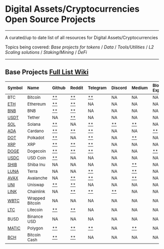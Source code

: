 # Digital Assets/Cryptocurrencies Open Source Projects

___
A curated/up to date list of all resources for Digital Assets/Cryptocurrencies

Topics being covered:
*Base projects for tokens* / *Data* / *Tools/Utilities* / *L2 Scaling solutions* / *Staking/Mining* / *DeFi*
___

<!-- [PLACEHOLDER_START:Base Projects] --> 
## Base Projects [Full List Wiki](https://github.com/algotune/crypto-resources/wiki/base_projects) 
| <sub>Symbol</sub>                                  | <sub>Name</sub>            | <sub>Github</sub>                                                                         | <sub>Reddit</sub>                                          | <sub>Telegram</sub>                                | <sub>Discord</sub>                                     | <sub>Medium</sub>                                                                                                     | <sub>Block Explorer</sub>                                                                                                                                                                    | <sub>Twitter</sub>                                                                                 | <sub>Whitepaper</sub>                                                                           | <sub>Blog</sub>                             |
|:---------------------------------------------------|:---------------------------|:------------------------------------------------------------------------------------------|:-----------------------------------------------------------|:---------------------------------------------------|:-------------------------------------------------------|:----------------------------------------------------------------------------------------------------------------------|:---------------------------------------------------------------------------------------------------------------------------------------------------------------------------------------------|:---------------------------------------------------------------------------------------------------|:------------------------------------------------------------------------------------------------|:--------------------------------------------|
| <sub>BTC</sub>                                     | <sub>Bitcoin</sub>         | <sub>[**](https://github.com/bitcoin/bitcoin)</sub>                                       | <sub>[**](https://www.reddit.com/r/Bitcoin/)</sub>         | <sub>[**](http://t.me/bitcoin)</sub>               | <sub>NA</sub>                                          | <sub>NA</sub>                                                                                                         | <sub>NA</sub>                                                                                                                                                                                | <sub>[**](https://twitter.com/bitcoin)</sub>                                                       | <sub>[**](https://bitcoin.org/bitcoin.pdf)</sub>                                                | <sub>NA</sub>                               |
| <sub>[ETH](https://www.ethereum.org/)</sub>        | <sub>Ethereum</sub>        | <sub>[**](https://github.com/ethereum)</sub>                                              | <sub>[**](https://www.reddit.com/r/ethereum/)</sub>        | <sub>NA</sub>                                      | <sub>NA</sub>                                          | <sub>NA</sub>                                                                                                         | <sub>NA</sub>                                                                                                                                                                                | <sub>[**](https://twitter.com/ethereum)</sub>                                                      | <sub>[**](https://ethereum.org/en/whitepaper/)</sub>                                            | <sub>[**](https://blog.ethereum.org/)</sub> |
| <sub>[BNB](https://www.binance.com/en)</sub>       | <sub>BNB</sub>             | <sub>[**](https://github.com/keycryptovc/base/blob/master/projects/binance_coin.md)</sub> | <sub>[**](https://www.reddit.com/r/BinanceExchange/)</sub> | <sub>NA</sub>                                      | <sub>NA</sub>                                          | <sub>NA</sub>                                                                                                         | <sub>NA</sub>                                                                                                                                                                                | <sub>[**](https://twitter.com/binance)</sub>                                                       | <sub>[**](https://whitepaper.io/coin/binance)</sub>                                             | <sub>NA</sub>                               |
| <sub>[USDT](https://tether.to)</sub>               | <sub>Tether</sub>          | <sub>NA</sub>                                                                             | <sub>[**](https://www.reddit.com/r/Tether/)</sub>          | <sub>NA</sub>                                      | <sub>NA</sub>                                          | <sub>NA</sub>                                                                                                         | <sub>NA</sub>                                                                                                                                                                                | <sub>[**](https://twitter.com/Tether_to/)</sub>                                                    | <sub>[**](https://tether.to/wp-content/uploads/2016/06/TetherWhitePaper.pdf)</sub>              | <sub>[**](https://tether.to/press/)</sub>   |
| <sub>[SOL](https://solana.com/)</sub>              | <sub>Solana</sub>          | <sub>[**](https://github.com/solana-labs)</sub>                                           | <sub>NA</sub>                                              | <sub>[**](https://t.me/solana)</sub>               | <sub>[**](https://discordapp.com/invite/pquxPsq)</sub> | <sub>[**](https://medium.com/solana-labs)</sub>                                                                       | <sub>NA</sub>                                                                                                                                                                                | <sub>[**](https://twitter.com/solana)</sub>                                                        | <sub>[**](https://github.com/solana-labs/whitepaper/blob/master/solana-whitepaper-en.pdf)</sub> | <sub>NA</sub>                               |
| <sub>[ADA](https://www.cardano.org/en/home/)</sub> | <sub>Cardano</sub>         | <sub>[**](https://github.com/input-output-hk/cardano-sl/)</sub>                           | <sub>[**](https://www.reddit.com/r/cardano/)</sub>         | <sub>[**](https://t.me/CardanoAnnouncements)</sub> | <sub>NA</sub>                                          | <sub>NA</sub>                                                                                                         | <sub>[**](https://cardanoexplorer.com/?__hstc=64163184.1ca529f07fc63b0bef3e8d3d503d02b0.1539017635936.1539017635936.1539017635936.1&__hssc=64163184.2.1539017635938&__hsfp=3707452877)</sub> | <sub>[**](https://twitter.com/cardano)</sub>                                                       | <sub>[**](https://why.cardano.org/en/introduction/motivation/)</sub>                            | <sub>NA</sub>                               |
| <sub>[DOT](https://polkadot.network)</sub>         | <sub>Polkadot</sub>        | <sub>[**](https://github.com/w3f/Web3-wiki/wiki/Polkadot)</sub>                           | <sub>NA</sub>                                              | <sub>[**](https://t.me/PolkadotOfficial)</sub>     | <sub>NA</sub>                                          | <sub>[**](https://medium.com/polkadot-network)</sub>                                                                  | <sub>NA</sub>                                                                                                                                                                                | <sub>[**](https://twitter.com/Polkadot)</sub>                                                      | <sub>[**](https://polkadot.network/PolkaDotPaper.pdf)</sub>                                     | <sub>NA</sub>                               |
| <sub>[XRP](https://ripple.com)</sub>               | <sub>XRP</sub>             | <sub>[**](https://github.com/ripple)</sub>                                                | <sub>[**](https://www.reddit.com/r/Ripple/)</sub>          | <sub>[**](https://t.me/Ripple)</sub>               | <sub>NA</sub>                                          | <sub>NA</sub>                                                                                                         | <sub>NA</sub>                                                                                                                                                                                | <sub>[**](https://twitter.com/Ripple?ref_src=twsrc%5Egoogle%7Ctwcamp%5Eserp%7Ctwgr%5Eauthor)</sub> | <sub>[**](https://ripple.com/files/ripple_consensus_whitepaper.pdf)</sub>                       | <sub>NA</sub>                               |
| <sub>[DOGE](https://dogecoin.com/)</sub>           | <sub>Dogecoin</sub>        | <sub>[**](https://github.com/dogecoin/dogecoin)</sub>                                     | <sub>[**](https://www.reddit.com/r/dogecoin/)</sub>        | <sub>[**](https://t.me/TheDogeHouse)</sub>         | <sub>NA</sub>                                          | <sub>NA</sub>                                                                                                         | <sub>[**](https://dogechain.info/)</sub>                                                                                                                                                     | <sub>[**](https://twitter.com/dogecoin)</sub>                                                      | <sub>NA</sub>                                                                                   | <sub>NA</sub>                               |
| <sub>[USDC](https://www.centre.io/usdc)</sub>      | <sub>USD Coin</sub>        | <sub>[**](https://github.com/centrehq/centre-tokens)</sub>                                | <sub>NA</sub>                                              | <sub>NA</sub>                                      | <sub>NA</sub>                                          | <sub>NA</sub>                                                                                                         | <sub>NA</sub>                                                                                                                                                                                | <sub>NA</sub>                                                                                      | <sub>[**](https://whitepaper.io/document/716/usd-coin-whitepaper)</sub>                         | <sub>[**](https://www.centre.io/blog)</sub> |
| <sub>[SHIB](https://shibatoken.com/)</sub>         | <sub>Shiba Inu</sub>       | <sub>NA</sub>                                                                             | <sub>NA</sub>                                              | <sub>NA</sub>                                      | <sub>NA</sub>                                          | <sub>[**](https://allhailtheshiba.medium.com/all-hail-the-shiba-an-experiment-in-decentralization-87e3792e92f2)</sub> | <sub>NA</sub>                                                                                                                                                                                | <sub>[**](https://twitter.com/shibtoken)</sub>                                                     | <sub>NA</sub>                                                                                   | <sub>NA</sub>                               |
| <sub>[LUNA](https://terra.money/)</sub>            | <sub>Terra</sub>           | <sub>NA</sub>                                                                             | <sub>NA</sub>                                              | <sub>[**](https://t.me/terramoney)</sub>           | <sub>NA</sub>                                          | <sub>[**](https://medium.com/terra-money)</sub>                                                                       | <sub>NA</sub>                                                                                                                                                                                | <sub>[**](https://twitter.com/terra_money)</sub>                                                   | <sub>[**](https://terra.money/Terra_White_paper.pdf)</sub>                                      | <sub>NA</sub>                               |
| <sub>[AVAX](https://avax.network/)</sub>           | <sub>Avalanche</sub>       | <sub>NA</sub>                                                                             | <sub>[**](https://reddit.com/r/avax)</sub>                 | <sub>[**](https://t.me/avalancheavax)</sub>        | <sub>NA</sub>                                          | <sub>[**](https://medium.com/avalabs)</sub>                                                                           | <sub>NA</sub>                                                                                                                                                                                | <sub>[**](https://twitter.com/avalancheavax)</sub>                                                 | <sub>[**](https://files.avalabs.org/papers/platform.pdf)</sub>                                  | <sub>NA</sub>                               |
| <sub>[UNI](https://uniswap.io/)</sub>              | <sub>Uniswap</sub>         | <sub>[**](https://github.com/Uniswap)</sub>                                               | <sub>[**](https://www.reddit.com/r/UniSwap/)</sub>         | <sub>NA</sub>                                      | <sub>NA</sub>                                          | <sub>NA</sub>                                                                                                         | <sub>NA</sub>                                                                                                                                                                                | <sub>[**](https://twitter.com/UniswapExchange)</sub>                                               | <sub>[**](https://hackmd.io/C-DvwDSfSxuh-Gd4WKE_ig)</sub>                                       | <sub>[**](https://uniswap.org/blog/)</sub>  |
| <sub>[LINK](https://chain.link/)</sub>             | <sub>Chainlink</sub>       | <sub>NA</sub>                                                                             | <sub>[**](https://www.reddit.com/r/Chainlink/)</sub>       | <sub>[**](https://t.me/chainlinkofficial)</sub>    | <sub>[**](https://discord.gg/aSK4zew)</sub>            | <sub>NA</sub>                                                                                                         | <sub>NA</sub>                                                                                                                                                                                | <sub>[**](https://twitter.com/chainlink)</sub>                                                     | <sub>[**](https://link.smartcontract.com/whitepaper)</sub>                                      | <sub>[**](https://blog.chain.link/)</sub>   |
| <sub>[WBTC](https://www.wbtc.network/)</sub>       | <sub>Wrapped Bitcoin</sub> | <sub>NA</sub>                                                                             | <sub>NA</sub>                                              | <sub>NA</sub>                                      | <sub>NA</sub>                                          | <sub>NA</sub>                                                                                                         | <sub>NA</sub>                                                                                                                                                                                | <sub>[**](https://twitter.com/WrappedBTC)</sub>                                                    | <sub>[**](https://www.wbtc.network/assets/wrapped-tokens-whitepaper.pdf)</sub>                  | <sub>NA</sub>                               |
| <sub>[LTC](https://litecoin.org/)</sub>            | <sub>Litecoin</sub>        | <sub>[**](https://github.com/litecoin-project/litecoin)</sub>                             | <sub>[**](https://www.reddit.com/r/litecoin/)</sub>        | <sub>NA</sub>                                      | <sub>NA</sub>                                          | <sub>NA</sub>                                                                                                         | <sub>NA</sub>                                                                                                                                                                                | <sub>[**](https://twitter.com/litecoin)</sub>                                                      | <sub>NA</sub>                                                                                   | <sub>NA</sub>                               |
| <sub>BUSD</sub>                                    | <sub>Binance USD</sub>     | <sub>NA</sub>                                                                             | <sub>NA</sub>                                              | <sub>NA</sub>                                      | <sub>NA</sub>                                          | <sub>NA</sub>                                                                                                         | <sub>NA</sub>                                                                                                                                                                                | <sub>NA</sub>                                                                                      | <sub>NA</sub>                                                                                   | <sub>NA</sub>                               |
| <sub>[MATIC](https://polygon.technology/)</sub>    | <sub>Polygon</sub>         | <sub>[**](https://github.com/maticnetwork)</sub>                                          | <sub>[**](https://www.reddit.com/r/maticnetwork/)</sub>    | <sub>[**](https://t.me/maticnetwork)</sub>         | <sub>NA</sub>                                          | <sub>[**](https://polygontech.medium.com/)</sub>                                                                      | <sub>NA</sub>                                                                                                                                                                                | <sub>[**](https://twitter.com/0xPolygon)</sub>                                                     | <sub>[**](https://github.com/maticnetwork/whitepaper/blob/master/README.md)</sub>               | <sub>NA</sub>                               |
| <sub>[BCH](https://www.bitcoincash.org/)</sub>     | <sub>Bitcoin Cash</sub>    | <sub>[**](https://github.com/Bitcoin-ABC/bitcoin-abc)</sub>                               | <sub>[**](https://www.reddit.com/r/Bitcoincash/)</sub>     | <sub>NA</sub>                                      | <sub>NA</sub>                                          | <sub>NA</sub>                                                                                                         | <sub>NA</sub>                                                                                                                                                                                | <sub>NA</sub>                                                                                      | <sub>[**](https://www.bitcoincash.org/bitcoin.pdf)</sub>                                        | <sub>NA</sub>                               |<!-- [PLACEHOLDER_END:Base Projects] -->